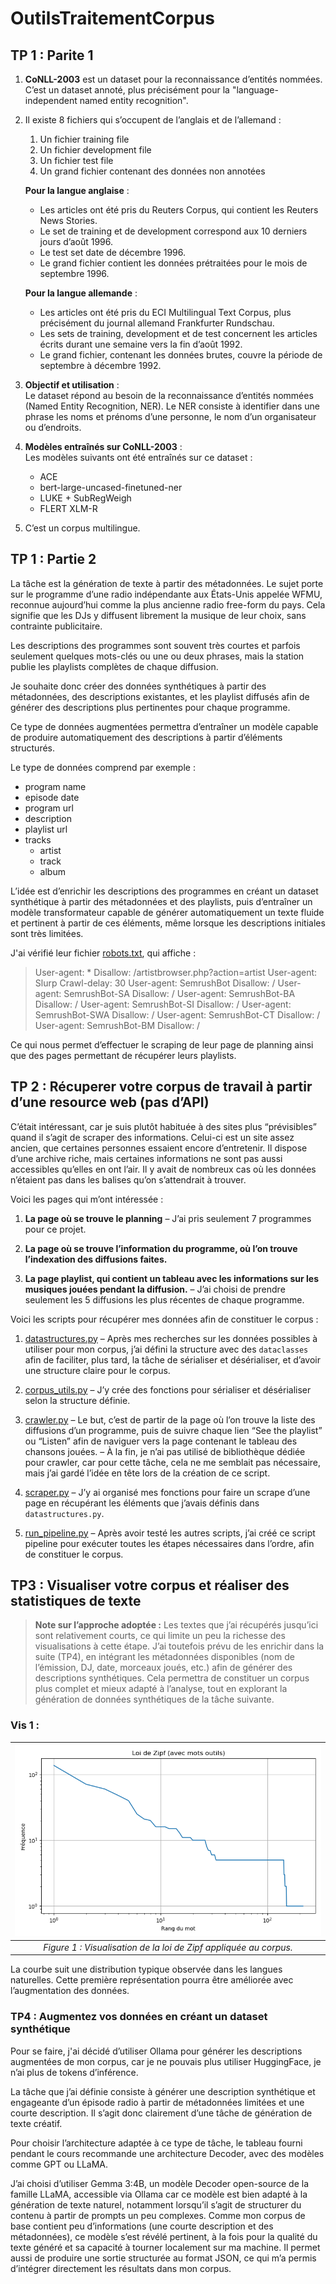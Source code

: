 # OutilsTraitementCorpus

## TP 1 : Parite 1

1. **CoNLL-2003** est un dataset pour la reconnaissance d’entités nommées. C’est un dataset annoté, plus précisément pour la "language-independent named entity recognition".  
2. Il existe 8 fichiers qui s’occupent de l’anglais et de l’allemand :  
   1. Un fichier training file
   2. Un fichier development file 
   3. Un fichier test file  
   4. Un grand fichier contenant des données non annotées

    **Pour la langue anglaise** :  
   - Les articles ont été pris du Reuters Corpus, qui contient les Reuters News Stories.  
   - Le set de training et de development correspond aux 10 derniers jours d’août 1996.  
   - Le test set date de décembre 1996.  
   - Le grand fichier contient les données prétraitées pour le mois de septembre 1996.

    **Pour la langue allemande** :  
   - Les articles ont été pris du ECI Multilingual Text Corpus, plus précisément du journal allemand Frankfurter Rundschau.  
   - Les sets de training, development et de test concernent les articles écrits durant une semaine vers la fin d’août 1992.  
   - Le grand fichier, contenant les données brutes, couvre la période de septembre à décembre 1992.

2. **Objectif et utilisation** :  
   Le dataset répond au besoin de la reconnaissance d’entités nommées (Named Entity Recognition, NER). Le NER consiste à identifier dans une phrase les noms et prénoms d’une personne, le nom d’un organisateur ou d’endroits.

3. **Modèles entraînés sur CoNLL-2003** :  
   Les modèles suivants ont été entraînés sur ce dataset :  
   - ACE  
   - bert-large-uncased-finetuned-ner  
   - LUKE + SubRegWeigh  
   - FLERT XLM-R

5. C’est un corpus multilingue.

## TP 1 : Partie 2

La tâche est la génération de texte à partir des métadonnées. Le sujet porte sur le programme d’une radio indépendante aux États-Unis appelée WFMU, reconnue aujourd’hui comme la plus ancienne radio free-form du pays. Cela signifie que les DJs y diffusent librement la musique de leur choix, sans contrainte publicitaire.

Les descriptions des programmes sont souvent très courtes et parfois seulement quelques mots-clés ou une ou deux phrases, mais la station publie les playlists complètes de chaque diffusion.

Je souhaite donc créer des données synthétiques à partir des métadonnées, des descriptions existantes, et les playlist diffusés afin de générer des descriptions plus pertinentes pour chaque programme.

Ce type de données augmentées permettra d’entraîner un modèle capable de produire automatiquement des descriptions à partir d’éléments structurés.

Le type de données comprend par exemple :

- program name
- episode date
- program url
- description
- playlist url
- tracks
   - artist 
   - track
   - album

L’idée est d’enrichir les descriptions des programmes en créant un dataset synthétique à partir des métadonnées et des playlists, puis d’entraîner un modèle transformateur capable de générer automatiquement un texte fluide et pertinent à partir de ces éléments, même lorsque les descriptions initiales sont très limitées.

J'ai vérifié leur fichier [robots.txt](https://wfmu.org/robots.txt), qui affiche :

> User-agent: *
   Disallow: /artistbrowser.php?action=artist
   User-agent: Slurp
   Crawl-delay: 30
   User-agent: SemrushBot
   Disallow: /
   User-agent: SemrushBot-SA
   Disallow: /
   User-agent: SemrushBot-BA
   Disallow: /
   User-agent: SemrushBot-SI
   Disallow: /
   User-agent: SemrushBot-SWA
   Disallow: /
   User-agent: SemrushBot-CT
   Disallow: /
   User-agent: SemrushBot-BM
   Disallow: /

Ce qui nous permet d’effectuer le scraping de leur page de planning ainsi que des pages permettant de récupérer leurs playlists.

## TP 2 : Récuperer votre corpus de travail à partir d’une resource web (pas d’API)

C’était intéressant, car je suis plutôt habituée à des sites plus “prévisibles” quand il s’agit de scraper des informations. Celui-ci est un site assez ancien, que certaines personnes essaient encore d’entretenir. Il dispose d’une archive riche, mais certaines informations ne sont pas aussi accessibles qu’elles en ont l’air. Il y avait de nombreux cas où les données n’étaient pas dans les balises qu’on s’attendrait à trouver.

Voici les pages qui m’ont intéressée :

1. **La page où se trouve le planning**
   – J’ai pris seulement 7 programmes pour ce projet.

2. **La page où se trouve l’information du programme, où l’on trouve l’indexation des diffusions faites.**

3. **La page playlist, qui contient un tableau avec les informations sur les musiques jouées pendant la diffusion.**
   – J’ai choisi de prendre seulement les 5 diffusions les plus récentes de chaque programme.


Voici les scripts pour récupérer mes données afin de constituer le corpus :

1. [datastructures.py](https://github.com/cd-jocelyn-z/OutilsTraitementCorpus/blob/main/scripts/process/datastructures.py)
   – Après mes recherches sur les données possibles à utiliser pour mon corpus, j’ai défini la structure avec des `dataclasses` afin de faciliter, plus tard, la tâche de sérialiser et désérialiser, et d’avoir une structure claire pour le corpus.

2. [corpus\_utils.py](https://github.com/cd-jocelyn-z/OutilsTraitementCorpus/blob/main/scripts/process/corpus_utils.py)
   – J’y crée des fonctions pour sérialiser et désérialiser selon la structure définie.

3. [crawler.py](https://github.com/cd-jocelyn-z/OutilsTraitementCorpus/blob/main/scripts/process/crawler.py)
   – Le but, c’est de partir de la page où l’on trouve la liste des diffusions d’un programme, puis de suivre chaque lien “See the playlist” ou “Listen” afin de naviguer vers la page contenant le tableau des chansons jouées.
   – À la fin, je n’ai pas utilisé de bibliothèque dédiée pour crawler, car pour cette tâche, cela ne me semblait pas nécessaire, mais j’ai gardé l’idée en tête lors de la création de ce script.

4. [scraper.py](https://github.com/cd-jocelyn-z/OutilsTraitementCorpus/blob/main/scripts/process/scraper.py)
   – J’y ai organisé mes fonctions pour faire un scrape d’une page en récupérant les éléments que j’avais définis dans `datastructures.py`.

5. [run\_pipeline.py](https://github.com/cd-jocelyn-z/OutilsTraitementCorpus/blob/main/scripts/process/run_pipeline.py)
   – Après avoir testé les autres scripts, j’ai créé ce script pipeline pour exécuter toutes les étapes nécessaires dans l’ordre, afin de constituer le corpus.

## TP3 : Visualiser votre corpus et réaliser des statistiques de texte

> **Note sur l’approche adoptée :** Les textes que j’ai récupérés jusqu’ici sont relativement courts, ce qui limite un peu la richesse des visualisations à cette étape. J’ai toutefois prévu de les enrichir dans la suite (TP4), en intégrant les métadonnées disponibles (nom de l’émission, DJ, date, morceaux joués, etc.) afin de générer des descriptions synthétiques.
Cela permettra de constituer un corpus plus complet et mieux adapté à l’analyse, tout en explorant la génération de données synthétiques de la tâche suivante.

### Vis 1 :


| ![Figure 1 – Loi de Zipf](figures/zipfs.png) |
|:--:|
| *Figure 1 : Visualisation de la loi de Zipf appliquée au corpus.* |
 La courbe suit une distribution typique observée dans les langues naturelles. Cette première représentation pourra être améliorée avec l’augmentation des données.



### TP4 : Augmentez vos données en créant un dataset synthétique
Pour se faire, j'ai décidé d’utiliser Ollama pour générer les descriptions augmentées de mon corpus, car je ne pouvais plus utiliser HuggingFace, je n’ai plus de tokens d’inférence.

La tâche que j’ai définie consiste à générer une description synthétique et engageante d’un épisode radio à partir de métadonnées limitées et une courte description. Il s’agit donc clairement d’une tâche de génération de texte créatif.

Pour choisir l’architecture adaptée à ce type de tâche, le tableau fourni pendant le cours recommande une architecture Decoder, avec des modèles comme GPT ou LLaMA.

J’ai choisi d’utiliser Gemma 3:4B, un modèle Decoder open-source de la famille LLaMA, accessible via Ollama car ce modèle est bien adapté à la génération de texte naturel, notamment lorsqu’il s’agit de structurer du contenu à partir de prompts un peu complexes. Comme mon corpus de base contient peu d’informations (une courte description et des métadonnées), ce modèle s’est révélé pertinent, à la fois pour la qualité du texte généré et sa capacité à tourner localement sur ma machine. Il permet aussi de produire une sortie structurée au format JSON, ce qui m’a permis d’intégrer directement les résultats dans mon corpus.
